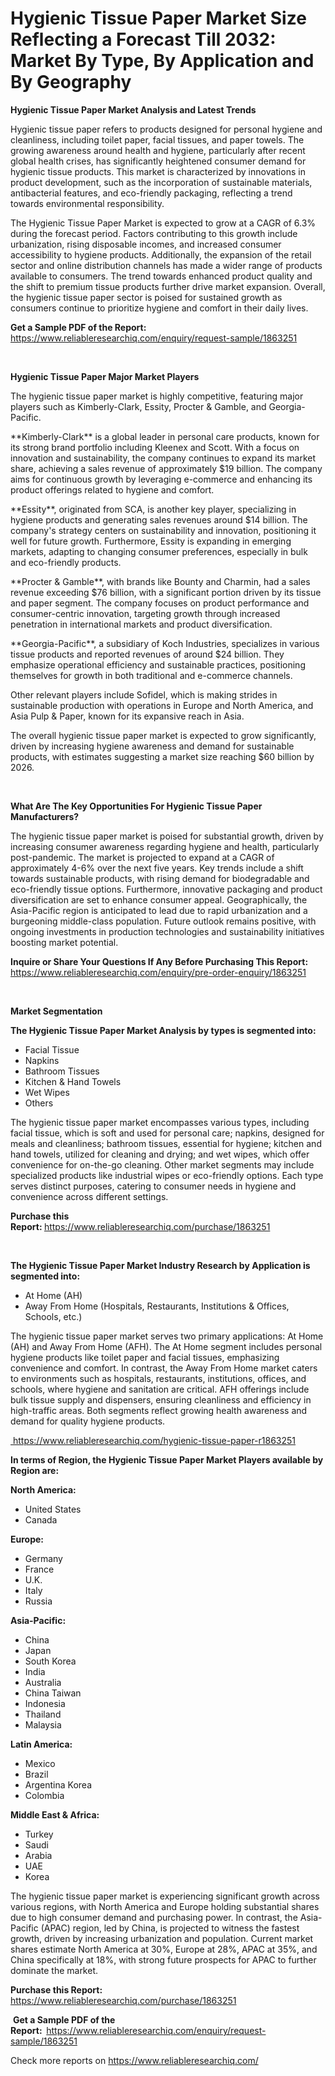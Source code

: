 <p><h1>Hygienic Tissue Paper Market Size Reflecting a Forecast Till 2032: Market By Type, By Application and By Geography</h1></p><p><strong>Hygienic Tissue Paper Market Analysis and Latest Trends</strong></p>
<p><p>Hygienic tissue paper refers to products designed for personal hygiene and cleanliness, including toilet paper, facial tissues, and paper towels. The growing awareness around health and hygiene, particularly after recent global health crises, has significantly heightened consumer demand for hygienic tissue products. This market is characterized by innovations in product development, such as the incorporation of sustainable materials, antibacterial features, and eco-friendly packaging, reflecting a trend towards environmental responsibility.</p><p>The Hygienic Tissue Paper Market is expected to grow at a CAGR of 6.3% during the forecast period. Factors contributing to this growth include urbanization, rising disposable incomes, and increased consumer accessibility to hygiene products. Additionally, the expansion of the retail sector and online distribution channels has made a wider range of products available to consumers. The trend towards enhanced product quality and the shift to premium tissue products further drive market expansion. Overall, the hygienic tissue paper sector is poised for sustained growth as consumers continue to prioritize hygiene and comfort in their daily lives.</p></p>
<p><strong>Get a Sample PDF of the Report:&nbsp;</strong> <a href="https://www.reliableresearchiq.com/enquiry/request-sample/1863251?utm_campaign=2713&utm_medium=2&utm_source=Github&utm_content=ia&utm_term=04042025&utm_id=hygienic-tissue-paper">https://www.reliableresearchiq.com/enquiry/request-sample/1863251</a></p>
<p>&nbsp;</p>
<p><strong>Hygienic Tissue Paper Major Market Players</strong></p>
<p><p>The hygienic tissue paper market is highly competitive, featuring major players such as Kimberly-Clark, Essity, Procter & Gamble, and Georgia-Pacific. </p><p>**Kimberly-Clark** is a global leader in personal care products, known for its strong brand portfolio including Kleenex and Scott. With a focus on innovation and sustainability, the company continues to expand its market share, achieving a sales revenue of approximately $19 billion. The company aims for continuous growth by leveraging e-commerce and enhancing its product offerings related to hygiene and comfort.</p><p>**Essity**, originated from SCA, is another key player, specializing in hygiene products and generating sales revenues around $14 billion. The company's strategy centers on sustainability and innovation, positioning it well for future growth. Furthermore, Essity is expanding in emerging markets, adapting to changing consumer preferences, especially in bulk and eco-friendly products.</p><p>**Procter & Gamble**, with brands like Bounty and Charmin, had a sales revenue exceeding $76 billion, with a significant portion driven by its tissue and paper segment. The company focuses on product performance and consumer-centric innovation, targeting growth through increased penetration in international markets and product diversification.</p><p>**Georgia-Pacific**, a subsidiary of Koch Industries, specializes in various tissue products and reported revenues of around $24 billion. They emphasize operational efficiency and sustainable practices, positioning themselves for growth in both traditional and e-commerce channels.</p><p>Other relevant players include Sofidel, which is making strides in sustainable production with operations in Europe and North America, and Asia Pulp & Paper, known for its expansive reach in Asia.</p><p>The overall hygienic tissue paper market is expected to grow significantly, driven by increasing hygiene awareness and demand for sustainable products, with estimates suggesting a market size reaching $60 billion by 2026.</p></p>
<p>&nbsp;</p>
<p><strong>What Are The Key Opportunities For Hygienic Tissue Paper Manufacturers?</strong></p>
<p><p>The hygienic tissue paper market is poised for substantial growth, driven by increasing consumer awareness regarding hygiene and health, particularly post-pandemic. The market is projected to expand at a CAGR of approximately 4-6% over the next five years. Key trends include a shift towards sustainable products, with rising demand for biodegradable and eco-friendly tissue options. Furthermore, innovative packaging and product diversification are set to enhance consumer appeal. Geographically, the Asia-Pacific region is anticipated to lead due to rapid urbanization and a burgeoning middle-class population. Future outlook remains positive, with ongoing investments in production technologies and sustainability initiatives boosting market potential.</p></p>
<p><strong>Inquire or Share Your Questions If Any Before Purchasing This Report:</strong> <a href="https://www.reliableresearchiq.com/enquiry/pre-order-enquiry/1863251?utm_campaign=2713&utm_medium=2&utm_source=Github&utm_content=ia&utm_term=04042025&utm_id=hygienic-tissue-paper">https://www.reliableresearchiq.com/enquiry/pre-order-enquiry/1863251</a></p>
<p>&nbsp;</p>
<p><strong>Market Segmentation</strong></p>
<p><strong>The Hygienic Tissue Paper Market Analysis by types is segmented into:</strong></p>
<p><ul><li>Facial Tissue</li><li>Napkins</li><li>Bathroom Tissues</li><li>Kitchen & Hand Towels</li><li>Wet Wipes</li><li>Others</li></ul></p>
<p><p>The hygienic tissue paper market encompasses various types, including facial tissue, which is soft and used for personal care; napkins, designed for meals and cleanliness; bathroom tissues, essential for hygiene; kitchen and hand towels, utilized for cleaning and drying; and wet wipes, which offer convenience for on-the-go cleaning. Other market segments may include specialized products like industrial wipes or eco-friendly options. Each type serves distinct purposes, catering to consumer needs in hygiene and convenience across different settings.</p></p>
<p><strong>Purchase this Report:&nbsp;</strong><a href="https://www.reliableresearchiq.com/purchase/1863251?utm_campaign=2713&utm_medium=2&utm_source=Github&utm_content=ia&utm_term=04042025&utm_id=hygienic-tissue-paper">https://www.reliableresearchiq.com/purchase/1863251</a></p>
<p>&nbsp;</p>
<p><strong>The Hygienic Tissue Paper Market Industry Research by Application is segmented into:</strong></p>
<p><ul><li>At Home (AH)</li><li>Away From Home (Hospitals, Restaurants, Institutions & Offices, Schools, etc.)</li></ul></p>
<p><p>The hygienic tissue paper market serves two primary applications: At Home (AH) and Away From Home (AFH). The At Home segment includes personal hygiene products like toilet paper and facial tissues, emphasizing convenience and comfort. In contrast, the Away From Home market caters to environments such as hospitals, restaurants, institutions, offices, and schools, where hygiene and sanitation are critical. AFH offerings include bulk tissue supply and dispensers, ensuring cleanliness and efficiency in high-traffic areas. Both segments reflect growing health awareness and demand for quality hygiene products.</p></p>
<p><a href="https://www.reliableresearchiq.com/hygienic-tissue-paper-r1863251?utm_campaign=2713&utm_medium=2&utm_source=Github&utm_content=ia&utm_term=04042025&utm_id=hygienic-tissue-paper">&nbsp;https://www.reliableresearchiq.com/hygienic-tissue-paper-r1863251</a></p>
<p><strong>In terms of Region, the Hygienic Tissue Paper Market Players available by Region are:</strong></p>
<p>
    <p> <strong> North America: </strong>
        <ul>
            <li>United States</li>
            <li>Canada</li>
        </ul>
        </p> 
    <p> <strong> Europe: </strong>
        <ul>
            <li>Germany</li>
            <li>France</li>
            <li>U.K.</li>
            <li>Italy</li>
            <li>Russia</li>
        </ul>
        </p> 
    <p> <strong> Asia-Pacific: </strong>
        <ul>
            <li>China</li>
            <li>Japan</li>
            <li>South Korea</li>
            <li>India</li>
            <li>Australia</li>
            <li>China Taiwan</li>
            <li>Indonesia</li>
            <li>Thailand</li>
            <li>Malaysia</li>
        </ul>
        </p> 
    <p> <strong> Latin America: </strong>
        <ul>
            <li>Mexico</li>
            <li>Brazil</li>
            <li>Argentina Korea</li>
            <li>Colombia</li>
        </ul>
        </p> 
    <p> <strong> Middle East & Africa: </strong>
        <ul>
            <li>Turkey</li>
            <li>Saudi</li>
            <li>Arabia</li>
            <li>UAE</li>
            <li>Korea</li>
        </ul>
    </p>
    </p>
<p><p>The hygienic tissue paper market is experiencing significant growth across various regions, with North America and Europe holding substantial shares due to high consumer demand and purchasing power. In contrast, the Asia-Pacific (APAC) region, led by China, is projected to witness the fastest growth, driven by increasing urbanization and population. Current market shares estimate North America at 30%, Europe at 28%, APAC at 35%, and China specifically at 18%, with strong future prospects for APAC to further dominate the market.</p></p>
<p><strong>Purchase this Report: </strong><a href="https://www.reliableresearchiq.com/purchase/1863251?utm_campaign=2713&utm_medium=2&utm_source=Github&utm_content=ia&utm_term=04042025&utm_id=hygienic-tissue-paper">https://www.reliableresearchiq.com/purchase/1863251</a></p>
<p>&nbsp;<strong>Get a Sample PDF of the Report:&nbsp;&nbsp;</strong><a href="https://www.reliableresearchiq.com/enquiry/request-sample/1863251?utm_campaign=2713&utm_medium=2&utm_source=Github&utm_content=ia&utm_term=04042025&utm_id=hygienic-tissue-paper">https://www.reliableresearchiq.com/enquiry/request-sample/1863251</a></p>
<p><strong></strong></p>
<p>Check more reports on <a href="https://www.reliableresearchiq.com/?utm_campaign=2713&utm_medium=2&utm_source=Github&utm_content=ia&utm_term=04042025&utm_id=hygienic-tissue-paper">https://www.reliableresearchiq.com/</a></p>